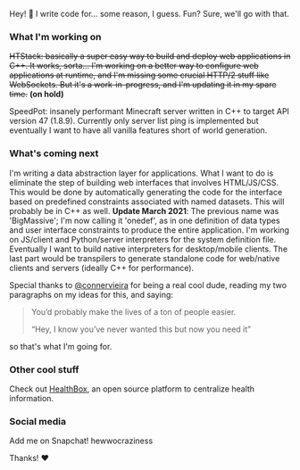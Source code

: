 Hey! :wave: I write code for... some reason, I guess. Fun? Sure, we'll go with that.


### What I'm working on
~~HTStack: basically a super easy way to build and deploy web applications in C++.
It works, sorta... I'm working on a better way to configure web applications at runtime, and I'm missing some crucial HTTP/2 stuff like WebSockets.
But it's a work-in-progress, and I'm updating it in my spare time.~~ **(on hold)**

SpeedPot: insanely performant Minecraft server written in C++ to target API version 47 (1.8.9). Currently only server list ping is implemented but eventually I want to have all vanilla features short of world generation.

### What's coming next
I'm writing a data abstraction layer for applications.
What I want to do is eliminate the step of building web interfaces that involves HTML/JS/CSS.
This would be done by automatically generating the code for the interface based on predefined constraints associated with named datasets.
This will probably be in C++ as well.
**Update March 2021**: The previous name was 'BigMassive'; I'm now calling it 'onedef', as in one definition of data types and user interface constraints to produce the entire application. I'm working on JS/client and Python/server interpreters for the system definition file. Eventually I want to build native interpreters for desktop/mobile clients. The last part would be transpilers to generate standalone code for web/native clients and servers (ideally C++ for performance).

Special thanks to [@connervieira](https://github.com/connervieira) for being a real cool dude, reading my two paragraphs on my ideas for this, and saying:

> You’d probably make the lives of a ton of people easier.
> 
> “Hey, I know you’ve never wanted this but now you need it”

so that's what I'm going for.

### Other cool stuff
Check out [HealthBox](https://github.com/connervieira/HealthBox), an open source platform to centralize health information.

### Social media
Add me on Snapchat! hewwocraziness

Thanks! :heart:
